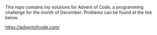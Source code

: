This repo contains my solutions for Advent of Code, a programming challenge for the month of December. Problems can be found at the link below.

https://adventofcode.com/